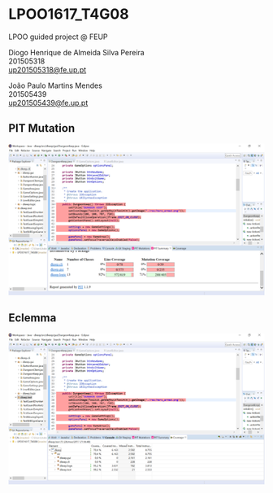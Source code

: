 # LPOO1617_T4G08
LPOO guided project @ FEUP

Diogo Henrique de Almeida Silva Pereira   
201505318	        
up201505318@fe.up.pt

João Paulo Martins Mendes                 
201505439	        
up201505439@fe.up.pt


## PIT Mutation
![Alt text](/dkeep/screenshots/PIT.png?raw=true)

## Eclemma

![Alt text](/dkeep/screenshots/Eclemma.png?raw=true)
